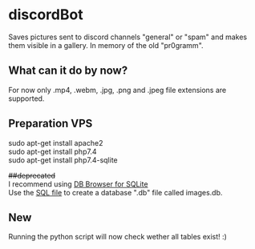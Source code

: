 # discordBot
Saves pictures sent to discord channels "general" or "spam" and makes them visible in a gallery.
In memory of the old "pr0gramm".

## What can it do by now?

For now only .mp4, .webm, .jpg, .png and .jpeg file extensions are supported.

## Preparation VPS
sudo apt-get install apache2\
sudo apt-get install php7.4\
sudo apt-get install php7.4-sqlite

~~##deprecated~~\
I recommend using [DB Browser for SQLite](https://sqlitebrowser.org/)\
Use the [SQL file](https://github.com/shananiki/discordBot/blob/main/createDB.sql) to create a database ".db" file called images.db.

## New
Running the python script will now check wether all tables exist! :)
